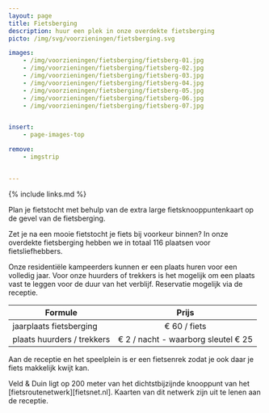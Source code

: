 ```yaml
---
layout: page
title: Fietsberging
description: huur een plek in onze overdekte fietsberging
picto: /img/svg/voorzieningen/fietsberging.svg

images:
    - /img/voorzieningen/fietsberging/fietsberg-01.jpg
    - /img/voorzieningen/fietsberging/fietsberg-02.jpg
    - /img/voorzieningen/fietsberging/fietsberg-03.jpg
    - /img/voorzieningen/fietsberging/fietsberg-04.jpg
    - /img/voorzieningen/fietsberging/fietsberg-05.jpg
    - /img/voorzieningen/fietsberging/fietsberg-06.jpg
    - /img/voorzieningen/fietsberging/fietsberg-07.jpg


insert:
    - page-images-top

remove:
    - imgstrip


---
```


{% include links.md %}

Plan je fietstocht met behulp van de extra large fietsknooppuntenkaart op de gevel van de fietsberging.

Zet je na een mooie fietstocht je fiets bij voorkeur binnen? In onze overdekte fietsberging hebben we in totaal 116 plaatsen voor fietsliefhebbers.

Onze residentiële kampeerders kunnen er een plaats huren voor een volledig jaar. Voor onze huurders of trekkers is het mogelijk om een plaats vast te leggen voor de duur van het verblijf.
Reservatie mogelijk via de receptie.

| Formule                 | Prijs |
|-------------------------|:-----:|
| jaarplaats fietsberging |€ 60 / fiets   |
| plaats huurders / trekkers | € 2 / nacht - waarborg sleutel € 25 |


Aan de receptie en het speelplein is er een fietsenrek zodat je ook daar je fiets makkelijk kwijt kan.

Veld & Duin ligt op 200 meter van het dichtstbijzijnde knooppunt van het [fietsroutenetwerk][fietsnet.nl]. Kaarten van dit netwerk zijn uit te lenen aan de receptie.
